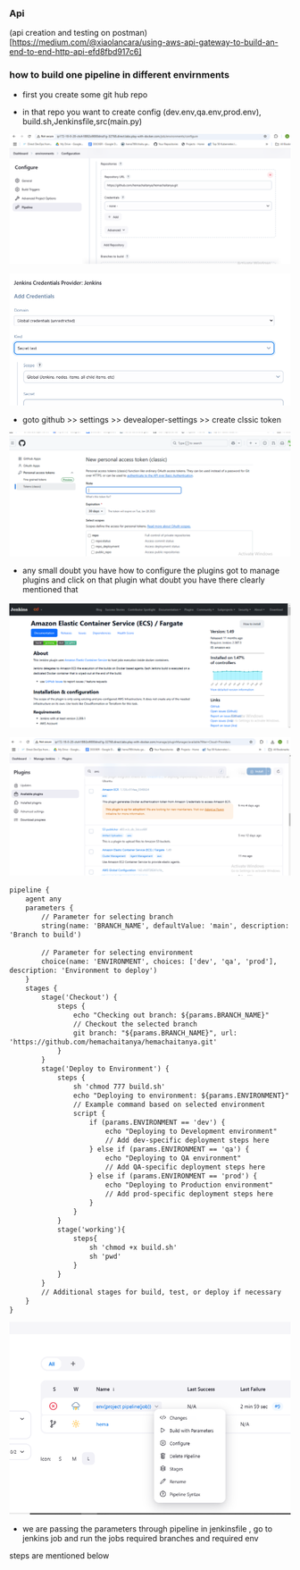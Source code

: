 ### Api

(api creation and testing on postman)[https://medium.com/@xiaolancara/using-aws-api-gateway-to-build-an-end-to-end-http-api-efd8fbd917c6]


### how to build one pipeline in different envirnments

* first you create some git hub repo 

* in that repo you want to create  config (dev.env,qa.env,prod.env), build.sh,Jenkinsfile,src(main.py)

![hema](./Images/001.png)

![hema](./Images/002.png)

* goto github >> settings >> devealoper-settings >> create clssic token

![hema](./Images/003.png)

*   any small doubt you have how to configure the plugins got to manage plugins and click on that plugin what doubt you have there clearly mentioned that 

![hema](./Images/read-plugins.png)


![hema](./Images/jenkins%20plugin.png)

```Jenkinsfile
pipeline {
    agent any
    parameters {
        // Parameter for selecting branch
        string(name: 'BRANCH_NAME', defaultValue: 'main', description: 'Branch to build')
        
        // Parameter for selecting environment
        choice(name: 'ENVIRONMENT', choices: ['dev', 'qa', 'prod'], description: 'Environment to deploy')
    }
    stages {
        stage('Checkout') {
            steps {
                echo "Checking out branch: ${params.BRANCH_NAME}"
                // Checkout the selected branch
                git branch: "${params.BRANCH_NAME}", url: 'https://github.com/hemachaitanya/hemachaitanya.git'
            }
        }
        stage('Deploy to Environment') {
            steps {
                sh 'chmod 777 build.sh'
                echo "Deploying to environment: ${params.ENVIRONMENT}"
                // Example command based on selected environment
                script {
                    if (params.ENVIRONMENT == 'dev') {
                        echo "Deploying to Development environment"
                        // Add dev-specific deployment steps here
                    } else if (params.ENVIRONMENT == 'qa') {
                        echo "Deploying to QA environment"
                        // Add QA-specific deployment steps here
                    } else if (params.ENVIRONMENT == 'prod') {
                        echo "Deploying to Production environment"
                        // Add prod-specific deployment steps here
                    }
                }
            }
            stage('working'){
                steps{
                    sh 'chmod +x build.sh'
                    sh 'pwd'
                }
            }
        }
        // Additional stages for build, test, or deploy if necessary
    }
}
```

![image](./Images/01.png)

* we are passing the parameters through pipeline in jenkinsfile , go to jenkins job and run the jobs required branches and required env

steps are mentioned below 

